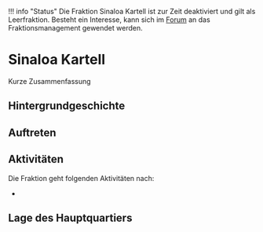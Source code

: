 !!! info "Status"
    Die Fraktion Sinaloa Kartell ist zur Zeit deaktiviert und gilt als Leerfraktion.
    Besteht ein Interesse, kann sich im [Forum](https://germanrp.eu/forum/index.php?thread/10212-vorlage-leerfraktion-übernehmen/) an das Fraktionsmanagement gewendet werden.
    
# Sinaloa Kartell
Kurze Zusammenfassung
## Hintergrundgeschichte 

## Auftreten 


## Aktivitäten
Die Fraktion geht folgenden Aktivitäten nach:

*

## Lage des Hauptquartiers
